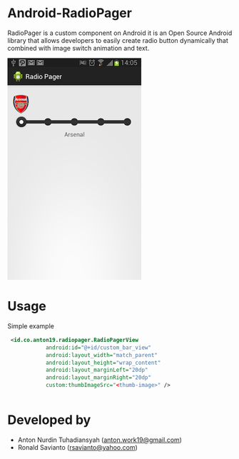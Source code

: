 Android-RadioPager
==================

RadioPager is a custom component on Android it is an Open Source Android library that allows developers to easily create radio button dynamically that combined with image switch animation and text. 


![Example image](./example.png)

Usage
==================

Simple example

```xml
 <id.co.anton19.radiopager.RadioPagerView
            android:id="@+id/custom_bar_view"
            android:layout_width="match_parent"
            android:layout_height="wrap_content"
            android:layout_marginLeft="20dp"
            android:layout_marginRight="20dp"
            custom:thumbImageSrc="<thumb-image>" />
```

```java

```

Developed by
====================
* Anton Nurdin Tuhadiansyah (anton.work19@gmail.com)
* Ronald Savianto (rsavianto@yahoo.com)

